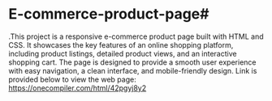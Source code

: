 # E-commerce-product-page#
.This project is a responsive e-commerce product page built with HTML and CSS. It showcases the key features of an online shopping platform, including product listings, detailed product views, and an interactive shopping cart. The page is designed to provide a smooth user experience with easy navigation, a clean interface, and mobile-friendly design.
Link is provided below to view the web page: https://onecompiler.com/html/42pgyj8y2
